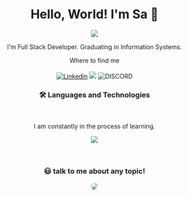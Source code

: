 <h1 align="center">Hello, World! I'm Sa 👋</h1>

<div align="center">

<img src="https://lh3.googleusercontent.com/EHfUGB93K3bMbicpRDbMx004qWHezFkB_zV8sCRBcbaJClfDtHy7yq1FU1DEH8AFbzEuYbnerN53OlNkPcDZQgwDVk-jQgw3Ok6hRwhubKaG8RFF-GMGz_6-gzniGi3ZrJNptzlDDw6-f0MuaPtKo80L0ve__I0Qf3U1v5U61VvkERaeNYCCWxh6rhEqpEyvZJVsvtIDtu7NSJW3sd0Vla3LmUjyjk9dX7mqzj90yfo4n7IXyaLPt6rKdrHz7g1BvAtfSuMZPyTMhf-SLyW_oSjcsTO_OL23LKF2APMo56SGVakYoaYGZVhzJ_AHjoxIiMl_4nwmUIKpX2RDnqTsxO-_DaFRL_35plkbjrdP-NOUCod5wEi_Z-W9CW0PW9B-A0tDO3LNSw-Kf9DQ2nyCECgEjxAjJkV73NdKzNmTfauNEdzn51YkRPyGurCeQ5CMyjmD8xvZSkYkeyDSvu0e89rcoPuYgNCYYKHohRekcc7w5NZ8sTTr_EYvEQbAWtQA2LcpSCUlpQSqUeMWoukECTqWME0dTw7N5NEf85uz5w5vOUq6zU7B1SiBKxFg0KHQScZ7MCJJwoYJq-BIJUasmXGxIvN3q_0vTJeS-zVxoe3JuPNUG1F_bOkALets3zJ_uB11lBlJTBrMokZpY-WUudJrLvcvKOufj1mF8QZvLDXq7Sfro_ErZz1_d4nT__INT0TznxwLMTqz6y0Q2_t30Qtwym5gyV8uLcqc1OSOwki6mpRpqgTHrp3RPCGJYm0=s200-no?authuser=0">

</div>

<div align="center">

<p>I'm Full Stack Developer. Graduating in Information Systems.</p>

Where to find me <br><br>
[![Linkedin](https://img.shields.io/badge/LinkedIn-0077B5?style=for-the-badge&logo=linkedin&logoColor=white)](https://www.linkedin.com/in/guimaraesabrina/)
<a href="https://www.codewars.com/users/guimaraesadev"><img src="https://img.shields.io/badge/Codewars-B1361E?style=for-the-badge&logo=Codewars&logoColor=white"></a> 
![DISCORD](https://img.shields.io/badge/Discord-7289DA?style=for-the-badge&logo=discord&logoColor=white)

</div>

<h3 align="center">🛠 Languages and Technologies</h3> <br>

<p align="center">I am constantly in the process of learning.</p>

<p align="center">
  <a href="https://skillicons.dev">
    <img src="https://skillicons.dev/icons?i=javascript,jquery,nodejs,css,bootstrap,html,mysql,vscode,figma,linux" />
  </a>
</p> <br>

<h3 align="center"> 😃 talk to me about any topic!</h3>

<div align="center">

<img src="https://lh3.googleusercontent.com/nvrA4S5sDJV5K21RGtOmFvjJKiwlmcEN-vfggTUmZ0XzQtiKt4vS0axPnTHu2XjeDaPSkcndyXhzAAIrf_Bbhmc5jPoI0mleAaR_vhwS3RT-Rp_MmQ68ePwyux17OfnWoP9JNXN1tkljfwdDpuqTTuPbwgOsK2ztNfhAuO-qm40euJZ7nPWIBybQ4AQnxVwnJ7IooPug-UbjaktuslAOtwFrt0yrbE2a2iSKTWESTEI6X7StHFoBvm7XxeYCGjbywHeY1ZJY2xzgzsv0aUcJapScJDc9HEMcSaCjV79NXi1CtnfcZmz5LzcqIKCXRUVLbDBHdb1RNXv8HGNIkD_67jGX0xNNfZlYJag8pNRcryU6Bm6J6z2R-gIECbxOE9tuaknRxOoOlH2tM9mEkVlEHps-gclcW0lsl1Jy-Qh3VRENtjjAxdiuAXHnOOw3PvlUUG3XsYvcSpZxao5v5XiIQ5sWOezyXNDsBHu_TTEyE8FjhX4Fwd_sCphOcWk_ZnNachVseYm0V3MGYuRoa9Awg8quPDSld3lrDpLciXQBpPbrhgpLxdK8o4k5UokFxRUfmjGMx3iUlQnsCWyx8aoFhmY-5NSqsxuCWxkr4AA5TJvR1wgDC1bEAV1yvnWvvjQLk32fYolUSkuYnE4MoAvJLsT_uqRusRoQdbEBscHVUlLBKD21VjrZQuP8h8HPpyqMtwDDl5WMFKssD6tAnkuEvmQPG2SQu2nWsTsBdCcIw4tbm644tdf4VxORjEEStmM=s200-no?authuser=0" style="border-radius: 50%;">

</div>


